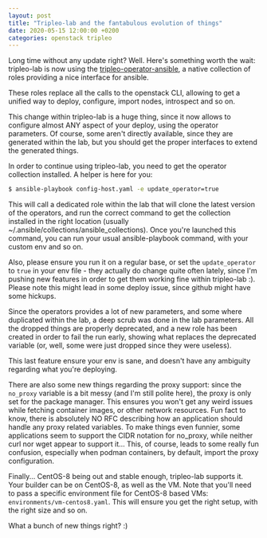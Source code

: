 ```yaml
---
layout: post
title: "Tripleo-lab and the fantabulous evolution of things"
date: 2020-05-15 12:00:00 +0200
categories: openstack tripleo
---
```

Long time without any update right? Well. Here's something worth the wait:
tripleo-lab is now using the
[tripleo-operator-ansible](https://opendev.org/openstack/tripleo-operator-ansible),
a native collection of roles providing a nice interface for ansible.

These roles replace all the calls to the openstack CLI, allowing to get a
unified way to deploy, configure, import nodes, introspect and so on.

This change within tripleo-lab is a huge thing, since it now allows to
configure almost ANY aspect of your deploy, using the operator parameters. Of
course, some aren't directly available, since they are generated within the
lab, but you should get the proper interfaces to extend the generated things.

In order to continue using tripleo-lab, you need to get the operator collection
installed. A helper is here for you:
```Bash
$ ansible-playbook config-host.yaml -e update_operator=true
```

This will call a dedicated role within the lab that will clone the latest
version of the operators, and run the correct command to get the collection
installed in the right location (usually
~/.ansible/collections/ansible_collections). Once you're launched this command,
you can run your usual ansible-playbook command, with your custom env and so
on.

Also, please ensure you run it on a regular base, or set the
```update_operator``` to ```true``` in your env file - they actually do change
quite often lately, since I'm pushing new features in order to get them working
fine within tripleo-lab :). Please note this might lead in some deploy issue,
since github might have some hickups.

Since the operators provides a lot of new parameters, and some where duplicated
within the lab, a deep scrub was done in the lab parameters. All the dropped
things are properly deprecated, and a new role has been created in order to
fail the run early, showing what replaces the deprecated variable (or, well,
some were just dropped since they were useless).

This last feature ensure your env is sane, and doesn't have any ambiguity
regarding what you're deploying.

There are also some new things regarding the proxy support: since the
```no_proxy``` variable is a bit messy (and I'm still polite here), the proxy
is only set for the package manager. This ensures you won't get any weird
issues while fetching container images, or other network resources. Fun fact to
know, there is absolutely NO RFC describing how an application should handle
any proxy related variables. To make things even funnier, some applications
seem to support the CIDR notation for no_proxy, while neither curl nor wget
appear to support it... This, of course, leads to some really fun confusion,
especially when podman containers, by default, import the proxy configuration.

Finally... CentOS-8 being out and stable enough, tripleo-lab supports it. Your
builder can be on CentOS-8, as well as the VM. Note that you'll need to pass
a specific environment file for CentOS-8 based VMs:
```environments/vm-centos8.yaml```. This will ensure you get the right setup,
with the right size and so on.

What a bunch of new things right? :)
